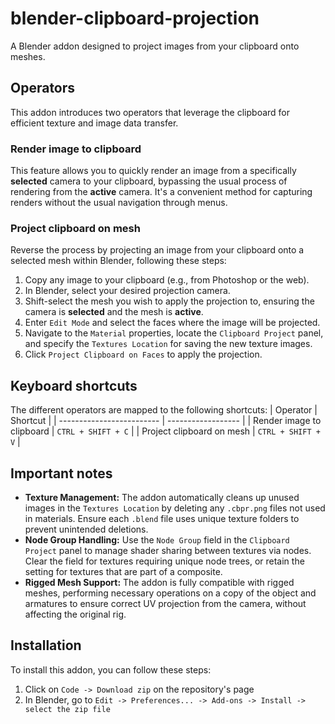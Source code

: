 # blender-clipboard-projection
A Blender addon designed to project images from your clipboard onto meshes.

## Operators
This addon introduces two operators that leverage the clipboard for efficient texture and image data transfer.

### Render image to clipboard
This feature allows you to quickly render an image from a specifically **selected** camera to your clipboard, bypassing the usual process of rendering from the **active** camera. It's a convenient method for capturing renders without the usual navigation through menus.

### Project clipboard on mesh
Reverse the process by projecting an image from your clipboard onto a selected mesh within Blender, following these steps:
1) Copy any image to your clipboard (e.g., from Photoshop or the web).
2) In Blender, select your desired projection camera.
3) Shift-select the mesh you wish to apply the projection to, ensuring the camera is **selected** and the mesh is **active**.
4) Enter `Edit Mode` and select the faces where the image will be projected.
5) Navigate to the `Material` properties, locate the `Clipboard Project` panel, and specify the `Textures Location` for saving the new texture images.
7) Click `Project Clipboard on Faces` to apply the projection.

## Keyboard shortcuts
The different operators are mapped to the following shortcuts:
| Operator                  | Shortcut           |
| ------------------------- | ------------------ |
| Render image to clipboard | `CTRL + SHIFT + C` |
| Project clipboard on mesh | `CTRL + SHIFT + V` |


## Important notes
- **Texture Management:** The addon automatically cleans up unused images in the `Textures Location` by deleting any `.cbpr.png` files not used in materials. Ensure each `.blend` file uses unique texture folders to prevent unintended deletions.
- **Node Group Handling:** Use the `Node Group` field in the `Clipboard Project` panel to manage shader sharing between textures via nodes. Clear the field for textures requiring unique node trees, or retain the setting for textures that are part of a composite.
- **Rigged Mesh Support:** The addon is fully compatible with rigged meshes, performing necessary operations on a copy of the object and armatures to ensure correct UV projection from the camera, without affecting the original rig.

## Installation
To install this addon, you can follow these steps:
1) Click on `Code -> Download zip` on the repository's page
2) In Blender, go to `Edit -> Preferences... -> Add-ons -> Install -> select the zip file`
